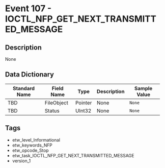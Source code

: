 # Event 107 - IOCTL_NFP_GET_NEXT_TRANSMITTED_MESSAGE

## Description
None

## Data Dictionary
|Standard Name|Field Name|Type|Description|Sample Value|
|---|---|---|---|---|
|TBD|FileObject|Pointer|None|`None`|
|TBD|Status|UInt32|None|`None`|

## Tags
* etw_level_Informational
* etw_keywords_NFP
* etw_opcode_Stop
* etw_task_IOCTL_NFP_GET_NEXT_TRANSMITTED_MESSAGE
* version_1